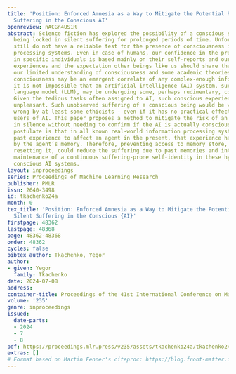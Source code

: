 ```yaml
---
title: 'Position: Enforced Amnesia as a Way to Mitigate the Potential Risk of Silent
  Suffering in the Conscious AI'
openreview: nACGn4US1R
abstract: Science fiction has explored the possibility of a conscious self-aware mind
  being locked in silent suffering for prolonged periods of time. Unfortunately, we
  still do not have a reliable test for the presence of consciousness in information
  processing systems. Even in case of humans, our confidence in the presence of consciousness
  in specific individuals is based mainly on their self-reports and our own subjective
  experiences and the expectation other beings like us should share them. Considering
  our limited understanding of consciousness and some academic theories suggesting
  consciousness may be an emergent correlate of any complex-enough information processing,
  it is not impossible that an artificial intelligence (AI) system, such as a large
  language model (LLM), may be undergoing some, perhaps rudimentary, conscious experience.
  Given the tedious tasks often assigned to AI, such conscious experience may be highly
  unpleasant. Such unobserved suffering of a conscious being would be viewed as morally
  wrong by at least some ethicists - even if it has no practical effects on human
  users of AI. This paper proposes a method to mitigate the risk of an AI suffering
  in silence without needing to confirm if the AI is actually conscious. Our core
  postulate is that in all known real-world information processing systems, for a
  past experience to affect an agent in the present, that experience has to be mediated
  by the agent’s memory. Therefore, preventing access to memory store, or regularly
  resetting it, could reduce the suffering due to past memories and interrupt the
  maintenance of a continuous suffering-prone self-identity in these hypothetically
  conscious AI systems.
layout: inproceedings
series: Proceedings of Machine Learning Research
publisher: PMLR
issn: 2640-3498
id: tkachenko24a
month: 0
tex_title: 'Position: Enforced Amnesia as a Way to Mitigate the Potential Risk of
  Silent Suffering in the Conscious {AI}'
firstpage: 48362
lastpage: 48368
page: 48362-48368
order: 48362
cycles: false
bibtex_author: Tkachenko, Yegor
author:
- given: Yegor
  family: Tkachenko
date: 2024-07-08
address:
container-title: Proceedings of the 41st International Conference on Machine Learning
volume: '235'
genre: inproceedings
issued:
  date-parts:
  - 2024
  - 7
  - 8
pdf: https://proceedings.mlr.press/v235/assets/tkachenko24a/tkachenko24a.pdf
extras: []
# Format based on Martin Fenner's citeproc: https://blog.front-matter.io/posts/citeproc-yaml-for-bibliographies/
---
```

